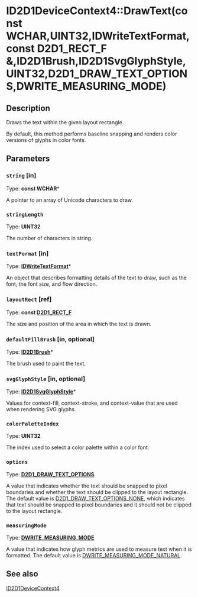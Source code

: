# ID2D1DeviceContext4::DrawText(const WCHAR,UINT32,IDWriteTextFormat,const D2D1_RECT_F &,ID2D1Brush,ID2D1SvgGlyphStyle,UINT32,D2D1_DRAW_TEXT_OPTIONS,DWRITE_MEASURING_MODE)

## Description

Draws the text within the given layout rectangle.

By default, this method performs baseline snapping and renders color versions of glyphs in color fonts.

## Parameters

### `string` [in]

Type: **const WCHAR***

A pointer to an array of Unicode characters to draw.

### `stringLength`

Type: **UINT32**

The number of characters in string.

### `textFormat` [in]

Type: **[IDWriteTextFormat](https://learn.microsoft.com/windows/desktop/api/dwrite/nn-dwrite-idwritetextformat)***

An object that describes formatting details of the text to draw, such as the font, the font size, and flow direction.

### `layoutRect` [ref]

Type: **const [D2D1_RECT_F](https://learn.microsoft.com/windows/desktop/Direct2D/d2d1-rect-f)**

The size and position of the area in which the text is drawn.

### `defaultFillBrush` [in, optional]

Type: **[ID2D1Brush](https://learn.microsoft.com/windows/desktop/api/d2d1/nn-d2d1-id2d1brush)***

The brush used to paint the text.

### `svgGlyphStyle` [in, optional]

Type: **[ID2D1SvgGlyphStyle](https://learn.microsoft.com/windows/desktop/api/d2d1_3/nn-d2d1_3-id2d1svgglyphstyle)***

Values for context-fill, context-stroke, and context-value that are used when rendering SVG glyphs.

### `colorPaletteIndex`

Type: **UINT32**

The index used to select a color palette within a color font.

### `options`

Type: **[D2D1_DRAW_TEXT_OPTIONS](https://learn.microsoft.com/windows/desktop/api/d2d1/ne-d2d1-d2d1_draw_text_options)**

A value that indicates whether the text should be snapped to pixel boundaries and whether the text should be clipped to the layout rectangle.
The default value is [D2D1_DRAW_TEXT_OPTIONS_NONE](https://learn.microsoft.com/windows/desktop/api/d2d1/ne-d2d1-d2d1_draw_text_options),
which indicates that text should be snapped to pixel boundaries and it should not be clipped to the layout rectangle.

### `measuringMode`

Type: **[DWRITE_MEASURING_MODE](https://learn.microsoft.com/windows/desktop/api/dcommon/ne-dcommon-dwrite_measuring_mode)**

A value that indicates how glyph metrics are used to measure text when it is formatted.
The default value is [DWRITE_MEASURING_MODE_NATURAL](https://learn.microsoft.com/windows/desktop/api/dcommon/ne-dcommon-dwrite_measuring_mode).

## See also

[ID2D1DeviceContext4](https://learn.microsoft.com/windows/desktop/api/d2d1_3/nn-d2d1_3-id2d1devicecontext4)